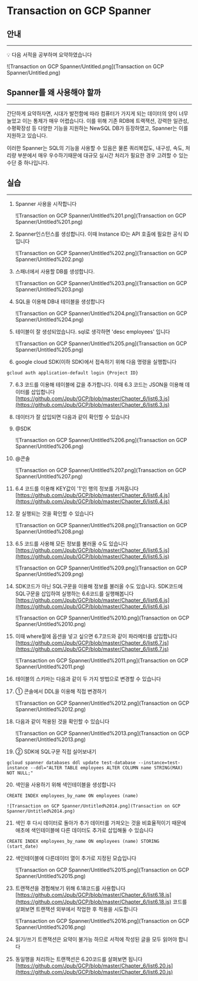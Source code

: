 # Transaction on GCP Spanner

## 안내

---

<aside>
💡 다음 서적을 공부하며 요약하였습니다

</aside>

![Transaction on GCP Spanner/Untitled.png](Transaction on GCP Spanner/Untitled.png)

## Spanner를 왜 사용해야 할까

---

간단하게 요약하자면, 시대가 발전함에 따라 컴퓨터가 가지게 되는 데이터의 양이 너무 늘었고 이는 통제가 매우 어렵습니다. 이를 위해 기존 RDB에 트랙잭션, 강력한 일관성, 수평확장성 등 다양한 기능을 지원하는 NewSQL DB가 등장하였고, Spanner는 이를 지원하고 있습니다.

이러한 Spanner는 SQL의 기능을 사용할 수 있음은 물론 쿼리복잡도, 내구성, 속도, 처리량 부분에서 매우 우수하기때문에 대규모 실시간 처리가 필요한 경우 고려할 수 있는 수단 중 하나입니다.

## 실습

---

1. Spanner 사용을 시작합니다
    
    ![Transaction on GCP Spanner/Untitled%201.png](Transaction on GCP Spanner/Untitled%201.png)
    
2. Spanner인스턴스를 생성합니다.
이때 Instance ID는 API 호출에 필요한 공식 ID 입니다
    
    ![Transaction on GCP Spanner/Untitled%202.png](Transaction on GCP Spanner/Untitled%202.png)
    
3. 스패너에서 사용할 DB를 생성합니다.
    
    ![Transaction on GCP Spanner/Untitled%203.png](Transaction on GCP Spanner/Untitled%203.png)
    
4. SQL을 이용해 DB내 테이블을 생성합니다
    
    ![Transaction on GCP Spanner/Untitled%204.png](Transaction on GCP Spanner/Untitled%204.png)
    
5. 테이블이 잘 생성되었습니다.  sql로 생각하면 'desc employees' 입니다
    
    ![Transaction on GCP Spanner/Untitled%205.png](Transaction on GCP Spanner/Untitled%205.png)
    
6. google cloud SDK(이하 SDK)에서 접속하기 위해 다음 명령을 실행합니다
    
```
gcloud auth application-default login {Project ID}
```
    
7. 6.3 코드를 이용해 테이블에 값을 추가합니다.
이때 6.3 코드는 JSON을 이용해 데이터를 삽입합니다[https://github.com/Jpub/GCP/blob/master/Chapter_6/list6.3.js](https://github.com/Jpub/GCP/blob/master/Chapter_6/list6.3.js)
8. 데이터가 잘 삽입되면 다음과 같이 확인할 수 있습니다
9. @SDK
    
    ![Transaction on GCP Spanner/Untitled%206.png](Transaction on GCP Spanner/Untitled%206.png)
    
10. @콘솔
    
    ![Transaction on GCP Spanner/Untitled%207.png](Transaction on GCP Spanner/Untitled%207.png)
    
11. 6.4 코드를 이용해 KEY값이 '1'인 행의 정보를 가져옵니다
 [https://github.com/Jpub/GCP/blob/master/Chapter_6/list6.4.js](https://github.com/Jpub/GCP/blob/master/Chapter_6/list6.4.js)
12. 잘 실행되는 것을 확인할 수 있습니다
    
    ![Transaction on GCP Spanner/Untitled%208.png](Transaction on GCP Spanner/Untitled%208.png)
    
13. 6.5 코드를 사용해 모든 정보를 불러올 수도 있습니다
[https://github.com/Jpub/GCP/blob/master/Chapter_6/list6.5.js](https://github.com/Jpub/GCP/blob/master/Chapter_6/list6.5.js)
    
    ![Transaction on GCP Spanner/Untitled%209.png](Transaction on GCP Spanner/Untitled%209.png)
    
14. SDK코드가 아닌 SQL구문을 이용해 정보를 불러올 수도 있습니다.
SDK코드에 SQL구문을 삽입하여 실행하는 6.6코드를 실행해봅니다
[https://github.com/Jpub/GCP/blob/master/Chapter_6/list6.6.js](https://github.com/Jpub/GCP/blob/master/Chapter_6/list6.6.js)
    
    ![Transaction on GCP Spanner/Untitled%2010.png](Transaction on GCP Spanner/Untitled%2010.png)
    
15. 이때 where절에 옵션을 넣고 싶으면 6.7코드와 같이 파라메터를 삽입합니다
[https://github.com/Jpub/GCP/blob/master/Chapter_6/list6.7.js](https://github.com/Jpub/GCP/blob/master/Chapter_6/list6.7.js)
    
    ![Transaction on GCP Spanner/Untitled%2011.png](Transaction on GCP Spanner/Untitled%2011.png)
    
16. 테이블의 스키마는 다음과 같이 두 가지 방법으로 변경할 수 있습니다
17. ① 콘솔에서 DDL을 이용해 직접 변경하기
    
    ![Transaction on GCP Spanner/Untitled%2012.png](Transaction on GCP Spanner/Untitled%2012.png)
    
18. 다음과 같이 적용된 것을 확인할 수 있습니다
    
    ![Transaction on GCP Spanner/Untitled%2013.png](Transaction on GCP Spanner/Untitled%2013.png)
    
19. ② SDK에 SQL구문 직접 실어보내기

```
gcloud spanner databases ddl update test-database --instance=test-instance --ddl="ALTER TABLE employees ALTER COLUMN name STRING(MAX) NOT NULL;"
```
    
20. 색인을 사용하기 위해 색인테이블을 생성합니다
    
```
CREATE INDEX employees_by_name ON employees (name)
```

    ![Transaction on GCP Spanner/Untitled%2014.png](Transaction on GCP Spanner/Untitled%2014.png)
    
21. 색인 후 다시 데이터로 돌아가 추가 데이터를 가져오는 것을 비효율적이기 때문에 애초에 색인테이블에 다른 데이터도 추가로 삽입해둘 수 있습니다
    
```
CREATE INDEX employees_by_name ON employees (name) STORING (start_date)
```
    
22. 색인테이블에 다른데이터 열이 추가로 지정된 모습입니다
    
    ![Transaction on GCP Spanner/Untitled%2015.png](Transaction on GCP Spanner/Untitled%2015.png)
    
23. 트랜잭션을 경험해보기 위해 6.18코드를 사용합니다
[https://github.com/Jpub/GCP/blob/master/Chapter_6/list6.18.js](https://github.com/Jpub/GCP/blob/master/Chapter_6/list6.18.js)
코드를 살펴보면 트랜잭션 외부에서 작업한 후 적용을 시도합니다
    
    ![Transaction on GCP Spanner/Untitled%2016.png](Transaction on GCP Spanner/Untitled%2016.png)
    
24. 읽기/쓰기 트랜잭션은 요약이 불가능 하므로 서적에 작성된 글을 모두 읽어야 합니다
25. 동일행을 처리하는 트랜잭션은 6.20코드를 살펴보면 됩니다
[https://github.com/Jpub/GCP/blob/master/Chapter_6/list6.20.js](https://github.com/Jpub/GCP/blob/master/Chapter_6/list6.20.js)
